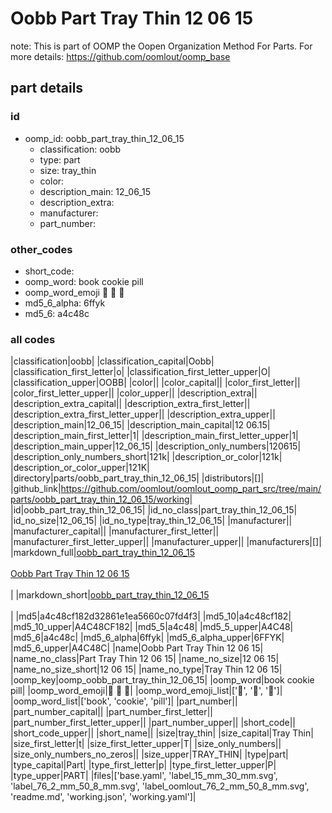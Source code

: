 # Oobb Part Tray Thin 12 06 15  

note: This is part of OOMP the Oopen Organization Method For Parts. For more details: https://github.com/oomlout/oomp_base

##  part details





### id
* oomp_id: oobb_part_tray_thin_12_06_15
  * classification: oobb
  * type: part
  * size: tray_thin
  * color: 
  * description_main: 12_06_15
  * description_extra: 
  * manufacturer: 
  * part_number: 

### other_codes
* short_code: 
* oomp_word: book cookie pill
* oomp_word_emoji :book: :cookie: :pill:
* md5_6_alpha: 6ffyk
* md5_6: a4c48c

### all codes 
|classification|oobb|
|classification_capital|Oobb|
|classification_first_letter|o|
|classification_first_letter_upper|O|
|classification_upper|OOBB|
|color||
|color_capital||
|color_first_letter||
|color_first_letter_upper||
|color_upper||
|description_extra||
|description_extra_capital||
|description_extra_first_letter||
|description_extra_first_letter_upper||
|description_extra_upper||
|description_main|12_06_15|
|description_main_capital|12 06.15|
|description_main_first_letter|1|
|description_main_first_letter_upper|1|
|description_main_upper|12_06_15|
|description_only_numbers|120615|
|description_only_numbers_short|121k|
|description_or_color|121k|
|description_or_color_upper|121K|
|directory|parts/oobb_part_tray_thin_12_06_15|
|distributors|[]|
|github_link|https://github.com/oomlout/oomlout_oomp_part_src/tree/main/parts/oobb_part_tray_thin_12_06_15/working|
|id|oobb_part_tray_thin_12_06_15|
|id_no_class|part_tray_thin_12_06_15|
|id_no_size|12_06_15|
|id_no_type|tray_thin_12_06_15|
|manufacturer||
|manufacturer_capital||
|manufacturer_first_letter||
|manufacturer_first_letter_upper||
|manufacturer_upper||
|manufacturers|[]|
|markdown_full|[oobb_part_tray_thin_12_06_15](https://github.com/oomlout/oomlout_oomp_part_src/tree/main/parts/oobb_part_tray_thin_12_06_15/working)<br>[](https://github.com/oomlout/oomlout_oomp_part_src/tree/main/parts/oobb_part_tray_thin_12_06_15/working)<br>[Oobb Part Tray Thin 12 06 15](https://github.com/oomlout/oomlout_oomp_part_src/tree/main/parts/oobb_part_tray_thin_12_06_15/working)<br><br>|
|markdown_short|[oobb_part_tray_thin_12_06_15](https://github.com/oomlout/oomlout_oomp_part_src/tree/main/parts/oobb_part_tray_thin_12_06_15/working)<br><br>|
|md5|a4c48cf182d32861e1ea5660c07fd4f3|
|md5_10|a4c48cf182|
|md5_10_upper|A4C48CF182|
|md5_5|a4c48|
|md5_5_upper|A4C48|
|md5_6|a4c48c|
|md5_6_alpha|6ffyk|
|md5_6_alpha_upper|6FFYK|
|md5_6_upper|A4C48C|
|name|Oobb Part Tray Thin 12 06 15|
|name_no_class|Part Tray Thin 12 06 15|
|name_no_size|12 06 15|
|name_no_size_short|12 06 15|
|name_no_type|Tray Thin 12 06 15|
|oomp_key|oomp_oobb_part_tray_thin_12_06_15|
|oomp_word|book cookie pill|
|oomp_word_emoji|:book: :cookie: :pill:|
|oomp_word_emoji_list|[':book:', ':cookie:', ':pill:']|
|oomp_word_list|['book', 'cookie', 'pill']|
|part_number||
|part_number_capital||
|part_number_first_letter||
|part_number_first_letter_upper||
|part_number_upper||
|short_code||
|short_code_upper||
|short_name||
|size|tray_thin|
|size_capital|Tray Thin|
|size_first_letter|t|
|size_first_letter_upper|T|
|size_only_numbers||
|size_only_numbers_no_zeros||
|size_upper|TRAY_THIN|
|type|part|
|type_capital|Part|
|type_first_letter|p|
|type_first_letter_upper|P|
|type_upper|PART|
|files|['base.yaml', 'label_15_mm_30_mm.svg', 'label_76_2_mm_50_8_mm.svg', 'label_oomlout_76_2_mm_50_8_mm.svg', 'readme.md', 'working.json', 'working.yaml']|
